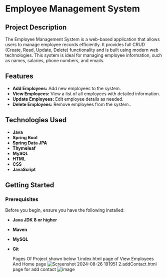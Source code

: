 # Employee Management System

## Project Description

The Employee Management System is a web-based application that allows users to manage employee records efficiently. It provides full CRUD (Create, Read, Update, Delete) functionality and is built using modern web technologies. This system is ideal for managing employee information, such as names, salaries, phone numbers, and emails.

## Features

- **Add Employees:** Add new employees to the system.
- **View Employees:** View a list of all employees with detailed information.
- **Update Employees:** Edit employee details as needed.
- **Delete Employees:** Remove employees from the system..

## Technologies Used

- **Java**
- **Spring Boot**
- **Spring Data JPA**
- **Thymeleaf**
- **MySQL**
- **HTML**
- **CSS**
- **JavaScript**

## Getting Started

### Prerequisites

Before you begin, ensure you have the following installed:

- **Java JDK 8 or higher**
- **Maven**
- **MySQL**
- **Git**

  Pages Of Project shown below
  1.index.html page of View Employees And Home page
![Screenshot 2024-08-26 191951](https://github.com/user-attachments/assets/88026542-15d7-481a-8891-7b15423cb83c)
2.addContact.html page for add contact
  ![image](https://github.com/user-attachments/assets/9a3e858a-50ba-4f43-9d22-56981f643b69)


